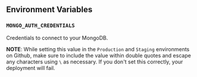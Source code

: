 ## Environment Variables

### `MONGO_AUTH_CREDENTIALS`

Credentials to connect to your MongoDB.

**NOTE**: While setting this value in the `Production` and `Staging` environments on Github, make sure to include the value within double quotes and escape any characters using `\` as necessary. If you don't set this correctly, your deployment will fail.
